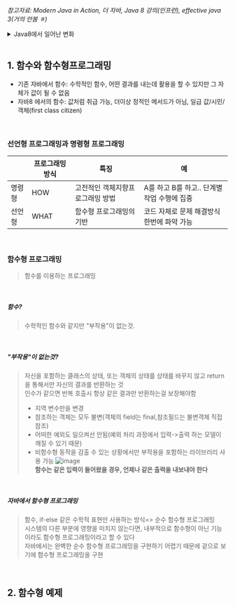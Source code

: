 *참고자료: Modern Java in Action, 더 자바, Java 8 강의(인프런),  effective java 3(거의 안봄 ㅎ)*
<br>
<details markdown="1">
<summary>Java8에서 일어난 변화</summary>
<b>간결한 코드 작성 / 멀티코어 프로세서의 쉬운 활용</b> <br>   
1. 스레드로 병렬 환경을 구성했는데, 8부터 기존보다 쉽게 멀티코어 병렬성을 이용할 수 있게 됨 <br>  
2. 함수형 프로그래밍을 지원하게 되면서 코드가 간결해짐(Lambda, Stream...)  <br> 
3. 그 외, 이전 버전에서 불편했던 날짜표시가 개선되고 Optional을 이용해 null 체크를 효율적으로 할 수 있게 됨<br> 
</details>
<br>

## 1. 함수와 함수형프로그래밍
* 기존 자바에서 함수:  수학적인 함수, 어떤 결과를 내는데 활용을 할 수 있지만 그 자체가 값이 될 수 없음  
* 자바8 에서의 함수: 값처럼 취급 가능,  더이상 정적인 메서드가 아님, 일급 값/시민/객체(first class citizen)  
<br>

### 선언형 프로그래밍과 명령형 프로그래밍
|   | 프로그래밍 방식 | 특징 | 예|
| ------------ | ------------ | ------------ | ------------ |
| 명령형 | HOW  |  고전적인 객체지향프로그래밍 방법 | A를 하고 B를 하고.. 단계별 작업 수행에 집중|
| 선언형 | WHAT | 함수형 프로그래밍의 기반  | 코드 자체로 문제 해결방식 한번에 파악 가능  | |


<br>

### 함수형 프로그래밍
>함수를 이용하는 프로그래밍  

<br>

##### 함수?
> 수학적인 함수와 같지만 "부작용"이 없는것.

<br>

##### "부작용"이 없는것?
> 자신을 포함하는 클래스의 상태, 또는 객체의 상태를 상태를 바꾸지 않고 return 을 통해서만 자신의 결과를 반환하는 것  
> 인수가 같으면 반복 호출시 항상 같은 결과만 반환하는걸 보장해야함  
>* 지역 변수만을 변경  
>* 참조하는 객체는 모두 불변(객체의 field는 final,참조필드는 불변객체 직접 참조)  
>* 어떠한 예외도 일으켜선 안됨(예외 처리 과정에서 입력->출력 하는 모델이 깨질 수 있기 때문)  
>* 비함수형 동작을 감출 수 있는 상황에서만 부작용을 포함하는 라이브러리 사용 가능
![image](https://user-images.githubusercontent.com/36736904/156285763-ee606233-0382-4731-ba5e-e56f9a444916.png)  
**함수는 같은 입력이 들어왔을 경우, 언제나 같은 출력을 내보내야 한다**

<br>

##### 자바에서 함수형 프로그래밍
> 함수, if-else 같은 수학적 표현만 사용하는 방식=> 순수 함수형 프로그래밍  
> 시스템의 다른 부분에 영향을 미치지 않는다면, 내부적으로 함수형이 아닌 기능이라도 함수형 프로그래밍이라고 할 수 있다  
> 자바에서는 완벽한 순수 함수형 프로그래밍을 구현하기 어렵기 때문에 겉으로 보기에 함수형 프로그래밍을 구현


<br>


## 2. 함수형 예제
